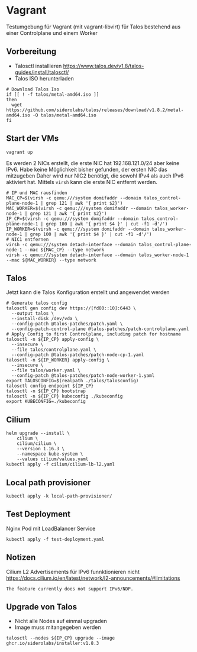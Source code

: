 # Vagrant

Testumgebung für Vagrant (mit vagrant-libvirt) für Talos bestehend aus einer Controlplane und einem Worker

## Vorbereitung

* Talosctl installieren <https://www.talos.dev/v1.8/talos-guides/install/talosctl/>
* Talos ISO herunterladen

```shell
# Download Talos Iso
if [[ ! -f talos/metal-amd64.iso ]]
then
  wget https://github.com/siderolabs/talos/releases/download/v1.8.2/metal-amd64.iso -O talos/metal-amd64.iso
fi
```

## Start der VMs

```shell
vagrant up
```

Es werden 2 NICs erstellt, die erste NIC hat 192.168.121.0/24 aber keine IPv6. Habe keine Möglichkeit bisher gefunden, der ersten NIC das mitzugeben
Daher wird nur NIC2 benötigt, die sowohl IPv4 als auch IPv6 aktiviert hat. Mittels `virsh` kann die erste NIC entfernt werden.

```shell
# IP und MAC rausfinden
MAC_CP=$(virsh -c qemu:///system domifaddr --domain talos_control-plane-node-1 | grep 121 | awk '{ print $2}')
MAC_WORKER=$(virsh -c qemu:///system domifaddr --domain talos_worker-node-1 | grep 121 | awk '{ print $2}')
IP_CP=$(virsh -c qemu:///system domifaddr --domain talos_control-plane-node-1 | grep 100 | awk '{ print $4 }' | cut -f1 -d'/')
IP_WORKER=$(virsh -c qemu:///system domifaddr --domain talos_worker-node-1 | grep 100 | awk '{ print $4 }' | cut -f1 -d'/')
# NIC1 entfernen
virsh -c qemu:///system detach-interface --domain talos_control-plane-node-1 --mac ${MAC_CP} --type network
virsh -c qemu:///system detach-interface --domain talos_worker-node-1 --mac ${MAC_WORKER} --type network
```

## Talos

Jetzt kann die Talos Konfiguration erstellt und angewendet werden

```shell
# Generate talos config
talosctl gen config dev https://[fd00::10]:6443 \
  --output talos \
  --install-disk /dev/vda \
  --config-patch @talos-patches/patch.yaml \
  --config-patch-control-plane @talos-patches/patch-controlplane.yaml
# Apply Config to first Controlplane, including patch for hostname
talosctl -n ${IP_CP} apply-config \
  --insecure \
  --file talos/controlplane.yaml \
  --config-patch @talos-patches/patch-node-cp-1.yaml
talosctl -n ${IP_WORKER} apply-config \
  --insecure \
  --file talos/worker.yaml \
  --config-patch @talos-patches/patch-node-worker-1.yaml
export TALOSCONFIG=$(realpath ./talos/talosconfig)
talosctl config endpoint ${IP_CP}
talosctl -n ${IP_CP} bootstrap
talosctl -n ${IP_CP} kubeconfig ./kubeconfig
export KUBECONFIG=./kubeconfig
```

## Cilium

```shell
helm upgrade --install \
    cilium \
    cilium/cilium \
    --version 1.16.3 \
    --namespace kube-system \
    --values cilium/values.yaml
kubectl apply -f cilium/cilium-lb-l2.yaml
```

## Local path provisioner

```shell
kubectl apply -k local-path-provisioner/
```

## Test Deployment

Nginx Pod mit LoadBalancer Service

```shell
kubectl apply -f test-deployment.yaml
```

## Notizen

Cilium L2 Advertisements für IPv6 funnktionieren nicht
<https://docs.cilium.io/en/latest/network/l2-announcements/#limitations>

```text
The feature currently does not support IPv6/NDP.
```

## Upgrade von Talos

* Nicht alle Nodes auf einmal upgraden
* Image muss mitangegeben werden

```shell
talosctl --nodes ${IP_CP} upgrade --image ghcr.io/siderolabs/installer:v1.8.3
```
